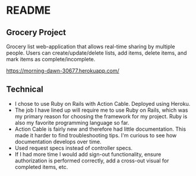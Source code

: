 # README

## Grocery Project 
Grocery list web-application that allows real-time sharing by multiple people. Users can create/update/delete lists, add items, delete items, and mark items as complete/incomplete.

https://morning-dawn-30677.herokuapp.com/  

## Technical 
* I chose to use Ruby on Rails with Action Cable. Deployed using Heroku. 
* The job I have lined up will require me to use Ruby on Rails, which was my primary reason for choosing the framework for my project. Ruby is also my favorite programming language so far. 
* Action Cable is fairly new and therefore had little documentation. This made it harder to find troubleshooting tips. I'm curious to see how documentation develops over time. 
* Used request specs instead of controller specs.  
* If I had more time I would add sign-out functionality, ensure authorization is performed correctly, add a cross-out visual for completed items, etc. 
